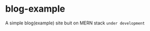 blog-example
===========================

A simple blog(example) site buit on MERN stack
`under development`
